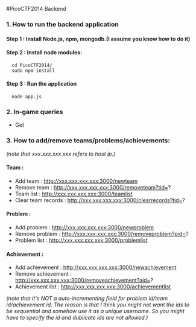 #PicoCTF2014 Backend
### 1. How to run the backend application
#### Step 1 : Install Node.js, npm, mongodb.(I assume you know how to do it)
#### Step 2 : Install node modules:
      cd PicoCTF2014/
      sudo npm install
#### Step 3 : Run the application
      node app.js
      
### 2. In-game queries
- Get 


### 3. How to add/remove teams/problems/achievements:

*(note that xxx.xxx.xxx.xxx refers to host ip.)*

#### Team :
- Add team : http://xxx.xxx.xxx.xxx:3000/newteam
- Remove team : http://xxx.xxx.xxx.xxx:3000/removeteam?tid=?
- Team list : http://xxx.xxx.xxx.xxx:3000/teamlist
- Clear team records : http://xxx.xxx.xxx.xxx:3000/clearrecords?tid=?

#### Problem :
- Add problem : http://xxx.xxx.xxx.xxx:3000/newproblem
- Remove problem : http://xxx.xxx.xxx.xxx:3000/removeproblem?pid=?
- Problem list : http://xxx.xxx.xxx.xxx:3000/problemlist

#### Achievement : 
- Add achievement : http://xxx.xxx.xxx.xxx:3000/newachievement
- Remove achievement : http://xxx.xxx.xxx.xxx:3000/removeachievement?aid=?
- Achievement list : http://xxx.xxx.xxx.xxx:3000/achievementlist

*(note that it's NOT a auto-incrementing field for problem id/team id/achievement id, The reason is that I think you might not want the ids to be sequential and somehow use it as a unique username. So you might have to specify the id and dublicate ids are not allowed.)*

